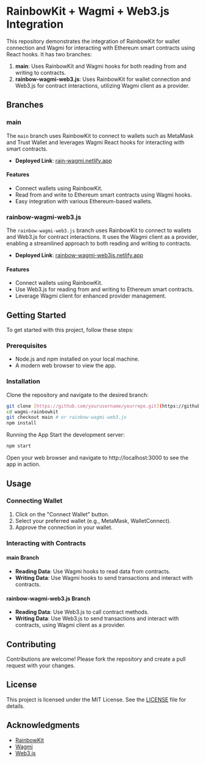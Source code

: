 # RainbowKit + Wagmi + Web3.js Integration

This repository demonstrates the integration of RainbowKit for wallet connection and Wagmi for interacting with Ethereum smart contracts using React hooks. It has two branches:

1. **main**: Uses RainbowKit and Wagmi hooks for both reading from and writing to contracts.
2. **rainbow-wagmi-web3.js**: Uses RainbowKit for wallet connection and Web3.js for contract interactions, utilizing Wagmi client as a provider.

## Branches

### main

The `main` branch uses RainbowKit to connect to wallets such as MetaMask and Trust Wallet and leverages Wagmi React hooks for interacting with smart contracts. 

- **Deployed Link**: [rain-wagmi.netlify.app](https://rain-wagmi.netlify.app/)

#### Features

- Connect wallets using RainbowKit.
- Read from and write to Ethereum smart contracts using Wagmi hooks.
- Easy integration with various Ethereum-based wallets.

### rainbow-wagmi-web3.js

The `rainbow-wagmi-web3.js` branch uses RainbowKit to connect to wallets and Web3.js for contract interactions. It uses the Wagmi client as a provider, enabling a streamlined approach to both reading and writing to contracts.

- **Deployed Link**: [rainbow-wagmi-web3js.netlify.app](https://rainbow-wagmi-web3js.netlify.app/)

#### Features

- Connect wallets using RainbowKit.
- Use Web3.js for reading from and writing to Ethereum smart contracts.
- Leverage Wagmi client for enhanced provider management.

## Getting Started

To get started with this project, follow these steps:

### Prerequisites

- Node.js and npm installed on your local machine.
- A modern web browser to view the app.

### Installation

Clone the repository and navigate to the desired branch:

```bash
git clone [https://github.com/yourusername/yourrepo.git](https://github.com/m-Jawa-d/wagmi-rainbowkit.git)
cd wagmi-rainbowkit
git checkout main # or rainbow-wagmi-web3.js
npm install
```
Running the App
Start the development server:
```bash
npm start
```
Open your web browser and navigate to http://localhost:3000 to see the app in action.
## Usage

### Connecting Wallet

1. Click on the "Connect Wallet" button.
2. Select your preferred wallet (e.g., MetaMask, WalletConnect).
3. Approve the connection in your wallet.

### Interacting with Contracts

#### main Branch

- **Reading Data**: Use Wagmi hooks to read data from contracts.
- **Writing Data**: Use Wagmi hooks to send transactions and interact with contracts.

#### rainbow-wagmi-web3.js Branch

- **Reading Data**: Use Web3.js to call contract methods.
- **Writing Data**: Use Web3.js to send transactions and interact with contracts, using Wagmi client as a provider.

## Contributing

Contributions are welcome! Please fork the repository and create a pull request with your changes.

## License

This project is licensed under the MIT License. See the [LICENSE](LICENSE) file for details.

## Acknowledgments

- [RainbowKit](https://www.rainbowkit.com/)
- [Wagmi](https://wagmi.sh/)
- [Web3.js](https://web3js.readthedocs.io/)

